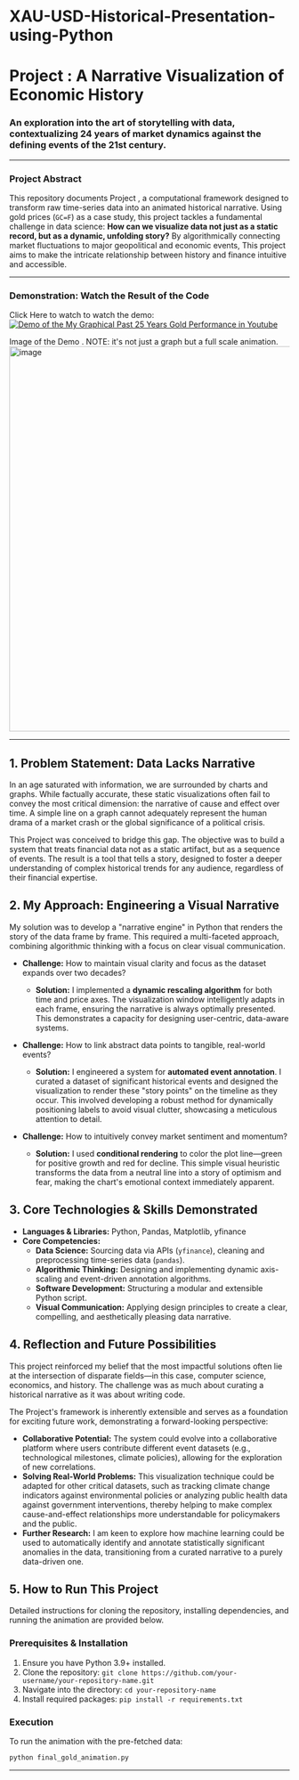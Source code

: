# XAU-USD-Historical-Presentation-using-Python
# Project : A Narrative Visualization of Economic History

### An exploration into the art of storytelling with data, contextualizing 24 years of market dynamics against the defining events of the 21st century.

---

### **Project Abstract**

This repository documents Project , a computational framework designed to transform raw time-series data into an animated historical narrative. Using gold prices (`GC=F`) as a case study, this project tackles a fundamental challenge in data science: **How can we visualize data not just as a static record, but as a dynamic, unfolding story?** By algorithmically connecting market fluctuations to major geopolitical and economic events, This project aims to make the intricate relationship between history and finance intuitive and accessible.

---

### **Demonstration: Watch the Result of the Code**

Click Here to watch to watch the demo:
[![Demo of the My Graphical Past 25 Years Gold Performance in Youtube]()](https://www.youtube.com/watch?v=PKw80sqkzRQ)


Image of the Demo .
NOTE: it's not just a graph but a full scale animation.
<img width="1299" height="692" alt="image" src="https://github.com/user-attachments/assets/a21a554b-e3cf-4efb-8478-a3e43d8eeefa" />

---

## 1. Problem Statement: Data Lacks Narrative

In an age saturated with information, we are surrounded by charts and graphs. While factually accurate, these static visualizations often fail to convey the most critical dimension: the narrative of cause and effect over time. A simple line on a graph cannot adequately represent the human drama of a market crash or the global significance of a political crisis.

This Project was conceived to bridge this gap. The objective was to build a system that treats financial data not as a static artifact, but as a sequence of events. The result is a tool that tells a story, designed to foster a deeper understanding of complex historical trends for any audience, regardless of their financial expertise.

## 2. My Approach: Engineering a Visual Narrative

My solution was to develop a "narrative engine" in Python that renders the story of the data frame by frame. This required a multi-faceted approach, combining algorithmic thinking with a focus on clear visual communication.

*   **Challenge:** How to maintain visual clarity and focus as the dataset expands over two decades?
    *   **Solution:** I implemented a **dynamic rescaling algorithm** for both time and price axes. The visualization window intelligently adapts in each frame, ensuring the narrative is always optimally presented. This demonstrates a capacity for designing user-centric, data-aware systems.

*   **Challenge:** How to link abstract data points to tangible, real-world events?
    *   **Solution:** I engineered a system for **automated event annotation**. I curated a dataset of significant historical events and designed the visualization to render these "story points" on the timeline as they occur. This involved developing a robust method for dynamically positioning labels to avoid visual clutter, showcasing a meticulous attention to detail.

*   **Challenge:** How to intuitively convey market sentiment and momentum?
    *   **Solution:** I used **conditional rendering** to color the plot line—green for positive growth and red for decline. This simple visual heuristic transforms the data from a neutral line into a story of optimism and fear, making the chart's emotional context immediately apparent.

## 3. Core Technologies & Skills Demonstrated

-   **Languages & Libraries:** Python, Pandas, Matplotlib, yfinance
-   **Core Competencies:**
    -   **Data Science:** Sourcing data via APIs (`yfinance`), cleaning and preprocessing time-series data (`pandas`).
    -   **Algorithmic Thinking:** Designing and implementing dynamic axis-scaling and event-driven annotation algorithms.
    -   **Software Development:** Structuring a modular and extensible Python script.
    -   **Visual Communication:** Applying design principles to create a clear, compelling, and aesthetically pleasing data narrative.

## 4. Reflection and Future Possibilities

This project reinforced my belief that the most impactful solutions often lie at the intersection of disparate fields—in this case, computer science, economics, and history. The challenge was as much about curating a historical narrative as it was about writing code.

The Project's framework is inherently extensible and serves as a foundation for exciting future work, demonstrating a forward-looking perspective:

*   **Collaborative Potential:** The system could evolve into a collaborative platform where users contribute different event datasets (e.g., technological milestones, climate policies), allowing for the exploration of new correlations.
*   **Solving Real-World Problems:** This visualization technique could be adapted for other critical datasets, such as tracking climate change indicators against environmental policies or analyzing public health data against government interventions, thereby helping to make complex cause-and-effect relationships more understandable for policymakers and the public.
*   **Further Research:** I am keen to explore how machine learning could be used to automatically identify and annotate statistically significant anomalies in the data, transitioning from a curated narrative to a purely data-driven one.

## 5. How to Run This Project

Detailed instructions for cloning the repository, installing dependencies, and running the animation are provided below.

### Prerequisites & Installation
1.  Ensure you have Python 3.9+ installed.
2.  Clone the repository: `git clone https://github.com/your-username/your-repository-name.git`
3.  Navigate into the directory: `cd your-repository-name`
4.  Install required packages: `pip install -r requirements.txt`

### Execution
To run the animation with the pre-fetched data:
```sh
python final_gold_animation.py
```

---
